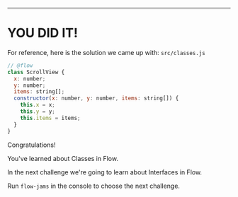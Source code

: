 ---

# YOU DID IT!

For reference, here is the solution we came up with:
`src/classes.js`
```js
// @flow
class ScrollView {
  x: number;
  y: number;
  items: string[];
  constructor(x: number, y: number, items: string[]) {
    this.x = x;
    this.y = y;
    this.items = items;
  }
}
```

Congratulations!

You've learned about Classes in Flow.

In the next challenge we're going to learn about Interfaces in Flow.

Run `flow-jams` in the console to choose the next challenge.
